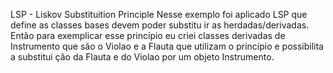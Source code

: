 LSP - Liskov Substituition Principle
Nesse exemplo foi aplicado LSP que define as classes bases devem poder substitu
ir as herdadas/derivadas.
Então para exemplicar esse princípio eu criei classes derivadas de Instrumento 
que são o Violao e a Flauta que utilizam o princípio e possibilita a substitui
ção da Flauta e do Violao por um objeto Instrumento.